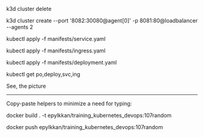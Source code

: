 k3d cluster delete

k3d cluster create --port '8082:30080@agent[0]' -p 8081:80@loadbalancer --agents 2

kubectl apply -f manifests/service.yaml

kubectl apply -f manifests/ingress.yaml

kubectl apply -f manifests/deployment.yaml

kubectl get po,deploy,svc,ing

See, the picture

------

Copy-paste helpers to minimize a need for typing:

docker build . -t epylkkan/training_kubernetes_devops:107random

docker push epylkkan/training_kubernetes_devops:107random